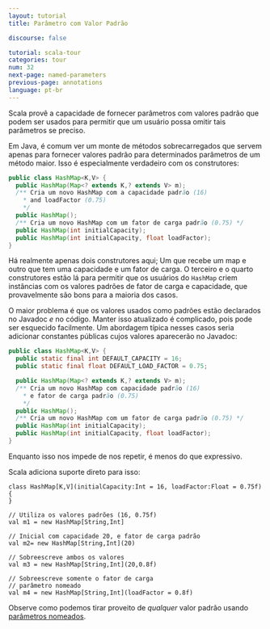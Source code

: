 ```yaml
---
layout: tutorial
title: Parâmetro com Valor Padrão

discourse: false

tutorial: scala-tour
categories: tour
num: 32
next-page: named-parameters
previous-page: annotations
language: pt-br
---
```


Scala provê a capacidade de fornecer parâmetros com valores padrão que podem ser usados para permitir que um usuário possa omitir tais parâmetros se preciso.

Em Java, é comum ver um monte de métodos sobrecarregados que servem apenas para fornecer valores padrão para determinados parâmetros de um método maior. Isso é especialmente verdadeiro com os construtores:

```java
public class HashMap<K,V> {
  public HashMap(Map<? extends K,? extends V> m);
  /** Cria um novo HashMap com a capacidade padrão (16)
    * and loadFactor (0.75)
    */
  public HashMap();
  /** Cria um novo HashMap com um fator de carga padrão (0.75) */
  public HashMap(int initialCapacity);
  public HashMap(int initialCapacity, float loadFactor);
}
```

Há realmente apenas dois construtores aqui; Um que recebe um map e outro que tem uma capacidade e um fator de carga. O terceiro e o quarto construtores estão lá para permitir que os usuários do <code>HashMap</code> criem instâncias com os valores padrões de fator de carga e capacidade, que provavelmente são bons para a maioria dos casos.

O maior problema é que os valores usados como padrões estão declarados no Javadoc *e* no código. Manter isso atualizado é complicado, pois pode ser esquecido facilmente. Um abordagem típica nesses casos seria adicionar constantes públicas cujos valores aparecerão no Javadoc:

```java
public class HashMap<K,V> {
  public static final int DEFAULT_CAPACITY = 16;
  public static final float DEFAULT_LOAD_FACTOR = 0.75;

  public HashMap(Map<? extends K,? extends V> m);
  /** Cria um novo HashMap com capacidade padrão (16) 
    * e fator de carga padrão (0.75)
    */
  public HashMap();
  /** Cria um novo HashMap com um fator de carga padrão (0.75) */
  public HashMap(int initialCapacity);
  public HashMap(int initialCapacity, float loadFactor);
}
```

Enquanto isso nos impede de nos repetir, é menos do que expressivo.

Scala adiciona suporte direto para isso:

```tut
class HashMap[K,V](initialCapacity:Int = 16, loadFactor:Float = 0.75f) {
}

// Utiliza os valores padrões (16, 0.75f)
val m1 = new HashMap[String,Int]

// Inicial com capacidade 20, e fator de carga padrão
val m2= new HashMap[String,Int](20)

// Sobreescreve ambos os valores
val m3 = new HashMap[String,Int](20,0.8f)

// Sobreescreve somente o fator de carga
// parâmetro nomeado
val m4 = new HashMap[String,Int](loadFactor = 0.8f)
```

Observe como podemos tirar proveito de *qualquer* valor padrão usando [parâmetros nomeados](named-parameters.html).

